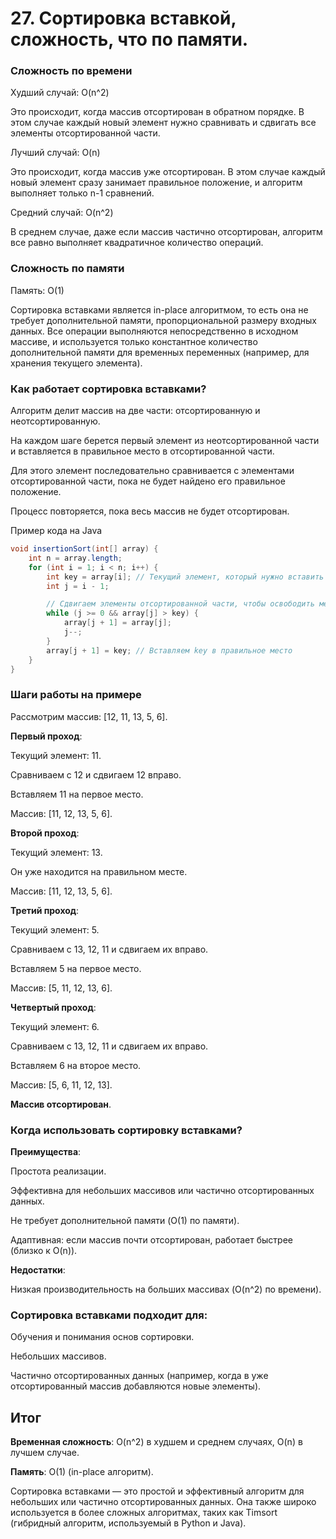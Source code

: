 # 27. Сортировка вставкой, сложность, что по памяти.

### Сложность по времени

Худший случай: O(n^2)

Это происходит, когда массив отсортирован в обратном порядке. В этом случае каждый новый элемент нужно сравнивать и сдвигать все элементы отсортированной части.

Лучший случай: O(n)

Это происходит, когда массив уже отсортирован. В этом случае каждый новый элемент сразу занимает правильное положение, и алгоритм выполняет только n-1 сравнений.

Средний случай: O(n^2)

В среднем случае, даже если массив частично отсортирован, алгоритм все равно выполняет квадратичное количество операций.

### Сложность по памяти

Память: O(1)

Сортировка вставками является in-place алгоритмом, то есть она не требует дополнительной памяти, пропорциональной размеру входных данных. Все операции выполняются непосредственно в исходном массиве, и используется только константное количество дополнительной памяти для временных переменных (например, для хранения текущего элемента).

### Как работает сортировка вставками?

Алгоритм делит массив на две части: отсортированную и неотсортированную.

На каждом шаге берется первый элемент из неотсортированной части и вставляется в правильное место в отсортированной части.

Для этого элемент последовательно сравнивается с элементами отсортированной части, пока не будет найдено его правильное положение.

Процесс повторяется, пока весь массив не будет отсортирован.

Пример кода на Java
```java
void insertionSort(int[] array) {
    int n = array.length;
    for (int i = 1; i < n; i++) {
        int key = array[i]; // Текущий элемент, который нужно вставить
        int j = i - 1;

        // Сдвигаем элементы отсортированной части, чтобы освободить место для key
        while (j >= 0 && array[j] > key) {
            array[j + 1] = array[j];
            j--;
        }
        array[j + 1] = key; // Вставляем key в правильное место
    }
}
```
### Шаги работы на примере
Рассмотрим массив: [12, 11, 13, 5, 6].

**Первый проход**:

Текущий элемент: 11.

Сравниваем с 12 и сдвигаем 12 вправо.

Вставляем 11 на первое место.

Массив: [11, 12, 13, 5, 6].

**Второй проход**:

Текущий элемент: 13.

Он уже находится на правильном месте.

Массив: [11, 12, 13, 5, 6].

**Третий проход**:

Текущий элемент: 5.

Сравниваем с 13, 12, 11 и сдвигаем их вправо.

Вставляем 5 на первое место.

Массив: [5, 11, 12, 13, 6].

**Четвертый проход**:

Текущий элемент: 6.

Сравниваем с 13, 12, 11 и сдвигаем их вправо.

Вставляем 6 на второе место.

Массив: [5, 6, 11, 12, 13].

**Массив отсортирован**.

### Когда использовать сортировку вставками?

**Преимущества**:

Простота реализации.

Эффективна для небольших массивов или частично отсортированных данных.

Не требует дополнительной памяти (O(1) по памяти).

Адаптивная: если массив почти отсортирован, работает быстрее (близко к O(n)).

**Недостатки**:

Низкая производительность на больших массивах (O(n^2) по времени).

### Сортировка вставками подходит для:

Обучения и понимания основ сортировки.

Небольших массивов.

Частично отсортированных данных (например, когда в уже отсортированный массив добавляются новые элементы).

## Итог
**Временная сложность**: O(n^2) в худшем и среднем случаях, O(n) в лучшем случае.

**Память**: O(1) (in-place алгоритм).

Сортировка вставками — это простой и эффективный алгоритм для небольших или частично отсортированных данных. Она также широко используется в более сложных алгоритмах, таких как Timsort (гибридный алгоритм, используемый в Python и Java).

